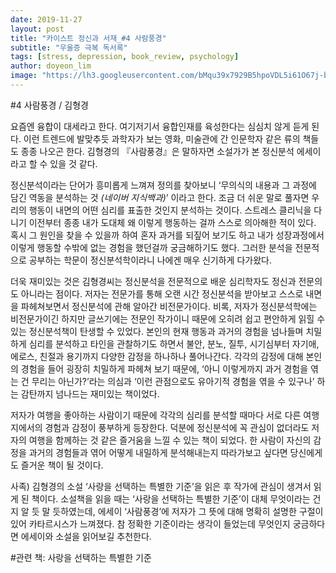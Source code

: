 ```yaml
---
date: 2019-11-27
layout: post
title: "카이스트 정신과 서재_#4 사람풍경"
subtitle: "우울증 극복 독서록"
tags: [stress, depression, book_review, psychology]
author: doyeon_lim
image: "https://lh3.googleusercontent.com/bMqu39x7929B5hpoVDL5i61O67j-bnK8Uc6m81kSDNXfDjyTh9YoXH3T02egrBRtozl4PDPOkKR1lFFUupCPWCFmFaBKmqKZRwwp2cXYi7ac_xQggMUZ3BFyf2qs1bAMS9_l46rP5jMBLuPdLzfxtTcStwHUBIznRfoYgykPL9K3Em9GBBCpH6uQUYqPzuhJ6remv59ynRC5OJQ21xW0ggy0eqKvD9KirGVyRTilWB4jxF_qwIY7x6bUCnys2H9-5gdCU2EB4qhbhK1wm26MAHpfWpPJysY1oHCiZ4l4zZ35PDuqyXN_hlZNf7pYNQ700es9U4WpvQnLjARojWmf3iGa3iPPORa9az7iQ9i1_xwEbjNBniU1u27Xg83wacpP-G2fyyzXB43vWMdv_W9NmGhYZ-GleJvZ1g4cJrFRmCi_HE3GNke2477f1wIejTtJtfN1_nyr5WVasHjLGDRnoDZjU_-Tgmbo1VCryAelMt_rHHJDIHu9TrxgLfX4NBtJ-VDqWYoGlGixjTc-F-3pOcx4Z7iXL0K_wQeYOJyYJBBFC2x_vSybgfIhUCbb_UUNUDLtAfHUSLS6oQGmLQ2MYDd6vT8G7P-MUMiuhWikw3yEpuculAQ81m3EuqIiXJt40Ipkpd_YEvJpAB2SqsNOMi7b5sMDsKAQzVViJOPpv5Kk2pvitWCL7BiB=w151-h220-no"
---
```




#4 사람풍경 / 김형경


 요즘엔 융합이 대세라고 한다. 여기저기서 융합인재를 육성한다는 심심치 않게 듣게 된다. 이런 트렌드에 발맞추듯 과학자가 보는 영화, 미술관에 간 인문학자 같은 류의 책들도 종종 나오곤 한다. 김형경의 『사람풍경』은 말하자면 소설가가 본 정신분석 에세이라고 할 수 있을 것 같다.


 정신분석이라는 단어가 흥미롭게 느껴져 정의를 찾아보니 ‘무의식의 내용과 그 과정에 담긴 역동을 분석하는 것 *(네이버 지식백과)*’ 이라고 한다. 조금 더 쉬운 말로 풀자면 우리의 행동이 내면의 어떤 심리를 표출한 것인지 분석하는 것이다.
 스트레스 클리닉을 다니기 이전부터 종종 내가 도대체 왜 이렇게 행동하는 걸까 스스로 의아해한 적이 있다. 혹시 그 원인을 찾을 수 있을까 하여 혼자 과거를 되짚어 보기도 하고 내가 성장과정에서 이렇게 행동할 수밖에 없는 경험을 했던걸까 궁금해하기도 했다. 그러한 분석을 전문적으로 공부하는 학문이 정신분석학이라니 나에겐 매우 신기하게 다가왔다.


 더욱 재미있는 것은 김형경씨는 정신분석을 전문적으로 배운 심리학자도 정신과 전문의도 아니라는 점이다. 저자는 전문가를 통해 오랜 시간 정신분석을 받아보고 스스로 내면을 파헤쳐보면서 정신분석에 관해 알아간 비전문가이다. 비록, 저자가 정신분석학에는 비전문가이긴 하지만 글쓰기에는 전문인 작가이니 때문에 오히려 쉽고 편안하게 읽힐 수 있는 정신분석책이 탄생할 수 있었다.
 본인의 현재 행동과 과거의 경험을 넘나들며 치밀하게 심리를 분석하고 타인을 관찰하기도 하면서 불안, 분노, 질투, 시기심부터 자기애, 에로스, 친절과 용기까지 다양한 감정을 하나하나 풀어나간다. 각각의 감정에 대해 본인의 경험을 들어 굉장히 치밀하게 파헤쳐 보기 때문에, ‘아니 이렇게까지 과거 경험을 엮는 건 무리는 아닌가?’라는 의심과 ‘이런 관점으로도 유아기적 경험을 엮을 수 있구나’ 하는 감탄까지 넘나드는 재미있는 책이었다.


 저자가 여행을 좋아하는 사람이기 때문에 각각의 심리를 분석할 때마다 서로 다른 여행지에서의 경험과 감정이 풍부하게 등장한다. 덕분에 정신분석에 꼭 관심이 없더라도 저자의 여행을 함께하는 것 같은 즐거움을 느낄 수 있는 책이 되었다. 한 사람이 자신의 감정을 과거의 경험들과 엮어 어떻게 내밀하게 분석해내는지 따라가보고 싶다면 당신에게도 즐거운 책이 될 것이다.


사족) 김형경의 소설 ‘사랑을 선택하는 특별한 기준’을 읽은 후 작가에 관심이 생겨서 읽게 된 책이다. 소설책을 읽을 때는 ‘사랑을 선택하는 특별한 기준’이 대체 무엇이라는 건지 알 듯 말 듯하였는데, 에세이 ‘사람풍경’에 저자가 그 뜻에 대해 명확히 설명한 구절이 있어 카타르시스가 느껴졌다. 참 정확한 기준이라는 생각이 들었는데 무엇인지 궁금하다면 에세이와 소설을 읽어보길 추천한다.


#관련 책: 사랑을 선택하는 특별한 기준
